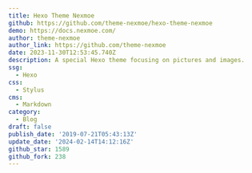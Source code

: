 ```yaml
---
title: Hexo Theme Nexmoe
github: https://github.com/theme-nexmoe/hexo-theme-nexmoe
demo: https://docs.nexmoe.com/
author: theme-nexmoe
author_link: https://github.com/theme-nexmoe
date: 2023-11-30T12:53:45.740Z
description: A special Hexo theme focusing on pictures and images.
ssg:
  - Hexo
css:
  - Stylus
cms:
  - Markdown
category:
  - Blog
draft: false
publish_date: '2019-07-21T05:43:13Z'
update_date: '2024-02-14T14:12:16Z'
github_star: 1589
github_fork: 238
---
```

